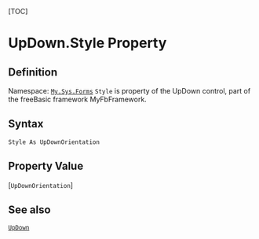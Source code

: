 [TOC]
# UpDown.Style Property

## Definition
Namespace: [`My.Sys.Forms`](My.Sys.Forms.md)
`Style` is property of the UpDown control, part of the freeBasic framework MyFbFramework.
## Syntax
```freeBasic
Style As UpDownOrientation
```
## Property Value
[`UpDownOrientation`]
## See also
[`UpDown`](UpDown.md)
